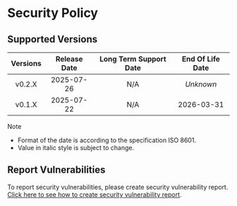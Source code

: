# Security Policy

## Supported Versions

| **Versions** | **Release Date** | **Long Term Support Date** | **End Of Life Date** |
|:-:|:-:|:-:|:-:|
| v0.2.X | 2025-07-26 | N/A | *Unknown* |
| v0.1.X | 2025-07-22 | N/A | 2026-03-31 |

> [!NOTE]
> - Format of the date is according to the specification ISO 8601.
> - Value in italic style is subject to change.

## Report Vulnerabilities

To report security vulnerabilities, please create security vulnerability report. [Click here to see how to create security vulnerability report](https://github.com/hugoalh/hugoalh/blob/main/guides/universal-contributing.md#create-security-vulnerability-report).
